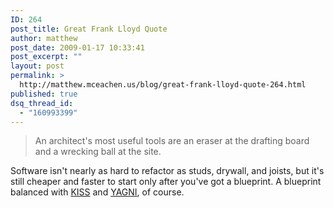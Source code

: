 ```yaml
---
ID: 264
post_title: Great Frank Lloyd Quote
author: matthew
post_date: 2009-01-17 10:33:41
post_excerpt: ""
layout: post
permalink: >
  http://matthew.mceachen.us/blog/great-frank-lloyd-quote-264.html
published: true
dsq_thread_id:
  - "160993399"
---
```

<blockquote>An architect's most useful tools are an eraser at the drafting board and a wrecking ball at the site.</blockquote>

Software isn't nearly as hard to refactor as studs, drywall, and joists, but it's still cheaper and faster to start only after you've got a blueprint. A blueprint balanced with <a href="http://en.wikipedia.org/wiki/KISS_principle">KISS</a> and <a href="http://en.wikipedia.org/wiki/YAGNI">YAGNI</a>, of course.
